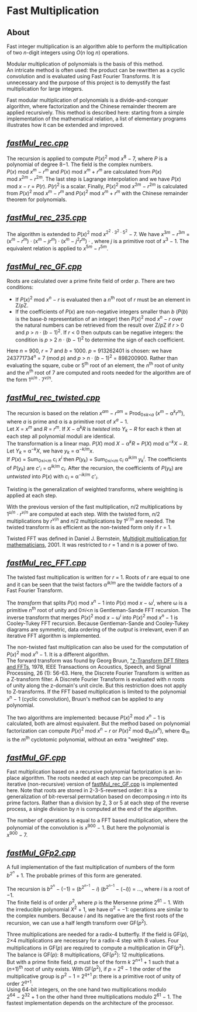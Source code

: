 # Fast Multiplication

## About

Fast integer multiplication is an algorithm able to perform the multiplication of two *n*-digit integers using *O*(*n*&nbsp;log&nbsp;*⁡n*) operations.

Modular multiplication of polynomials is the basis of this method.  
An intricate method is often used: the product can be rewritten as a cyclic convolution and is evaluated using Fast Fourier Transforms. It is unnecessary and the purpose of this project is to demystify the fast multiplication for large integers.

Fast modular multiplication of polynomials is a divide-and-conquer algorithm, where factorization and the Chinese remainder theorem are applied recursively. This method is described here: starting from a simple implementation of the mathematical relation, a list of elementary programs illustrates how it can be extended and improved.

## [*fastMul_rec.cpp*](fastMul_rec.cpp)

The recursion is applied to compute *P*(*x*)<sup>2</sup> mod&nbsp;*x*<sup>8</sup>&nbsp;&minus;&nbsp;7, where *P* is a polynomial of degree 8&minus;1. The field is the complex numbers.  
*P*(*x*) mod&nbsp;*x*<sup>*m*</sup>&nbsp;&minus;&nbsp;*r*<sup>*m*</sup> and *P*(*x*) mod&nbsp;*x*<sup>*m*</sup>&nbsp;+&nbsp;*r*<sup>*m*</sup> are calculated from *P*(*x*) mod&nbsp;*x*<sup>2*m*</sup>&nbsp;&minus;&nbsp;*r*<sup>2*m*</sup>. The last step is Lagrange interpolation and we have *P*(*x*) mod&nbsp;*x*&nbsp;&minus;&nbsp;*r*&nbsp;= *P*(*r*). *P*(*r*)<sup>2</sup> is a scalar. Finally, *P*(*x*)<sup>2</sup> mod&nbsp;*x*<sup>2*m*</sup>&nbsp;&minus;&nbsp;*r*<sup>2*m*</sup> is calculated from *P*(*x*)<sup>2</sup> mod&nbsp;*x*<sup>*m*</sup>&nbsp;&minus;&nbsp;*r*<sup>*m*</sup> and *P*(*x*)<sup>2</sup> mod&nbsp;*x*<sup>*m*</sup>&nbsp;+&nbsp;*r*<sup>*m*</sup> with the Chinese remainder theorem for polynomials.

## [*fastMul_rec_235.cpp*](fastMul_rec_235.cpp)

The algorithm is extended to *P*(*x*)<sup>2</sup> mod&nbsp;*x*<sup>2<sup>2</sup>&nbsp;&middot;&nbsp;3<sup>2</sup>&nbsp;&middot;&nbsp;5<sup>2</sup></sup>&nbsp;&minus;&nbsp;7. We have *x*<sup>3*m*</sup>&nbsp;&minus;&nbsp;*r*<sup>3*m*</sup>&nbsp;= (x<sup>*m*</sup>&nbsp;&minus;&nbsp;*r*<sup>*m*</sup>)&nbsp;&middot;&nbsp;(x<sup>*m*</sup>&nbsp;&minus;&nbsp;*jr<sup>*m*</sup>*)&nbsp;&middot;&nbsp;(x<sup>*m*</sup>&nbsp;&minus;&nbsp;*j*<sup>2</sup>*r*<sup>*m*</sup>)&nbsp;&middot;&nbsp;, where *j* is a primitive root of *x*<sup>3</sup>&nbsp;&minus;&nbsp;1</sup>. The equivalent relation is applied to *x*<sup>5*m*</sup>&nbsp;&minus;&nbsp;*r*<sup>5*m*</sup>.

## [*fastMul_rec_GF.cpp*](fastMul_rec_GF.cpp)

Roots are calculated over a prime finite field of order *p*. There are two conditions:  
 - If *P*(*x*)<sup>2</sup> mod&nbsp;*x*<sup>*n*</sup>&nbsp;&minus;&nbsp;*r* is evaluated then a *n*<sup>th</sup> root of *r* must be an element in Z/*p*Z.  
 - If the coefficients of *P*(*x*) are non-negative integers smaller than *b* (*P*(*b*) is the base-*b* representation of an integer) then *P*(*x*)<sup>2</sup> mod&nbsp;*x*<sup>*n*</sup>&nbsp;&minus;&nbsp;*r* over the natural numbers can be retrieved from the result over Z/*p*Z if *r*&nbsp;> 0 and *p*&nbsp;> *n*&nbsp;&middot;&nbsp;(*b*&nbsp;&minus;&nbsp;1)<sup>2</sup>. If *r*&nbsp;< 0 then outputs can be negative integers: the condition is *p*&nbsp;> 2&nbsp;*n*&nbsp;&middot;&nbsp;(*b*&nbsp;&minus;&nbsp;1)<sup>2</sup> to determine the sign of each coefficient.  

Here *n*&nbsp;= 900, *r*&nbsp;= 7 and *b*&nbsp;= 1000. *p*&nbsp;= 913262401 is chosen: we have 243771734<sup>*n*</sup>&nbsp;= 7 (mod&nbsp;*p*) and *p*&nbsp;> *n*&nbsp;&middot;&nbsp;(*b*&nbsp;&minus;&nbsp;1)<sup>2</sup>&nbsp;= 898200900. Rather than evaluating the square, cube or 5<sup>th</sup> root of an element, the *n*<sup>th</sup> root of unity and the *n*<sup>th</sup> root of 7 are computed and roots needed for the algorithm are of the form 1<sup>*u*/*n*</sup>&nbsp;&middot;&nbsp;7<sup>*v*/*n*</sup>.

## [*fastMul_rec_twisted.cpp*](fastMul_rec_twisted.cpp)

The recursion is based on the relation *x*<sup>*am*</sup>&nbsp;&minus;&nbsp;*r*<sup>*am*</sup>&nbsp;= Prod<sub>0&le;*k*<*a*</sub>&nbsp;(*x*<sup>*m*</sup>&nbsp;&minus;&nbsp;&alpha;<sup>*k*</sup>*r*<sup>*m*</sup>), where *a* is prime and &alpha; is a primitive root of *x*<sup>*a*</sup>&nbsp;&minus;&nbsp;1</sup>.  
Let *X*&nbsp;= *x*<sup>*m*</sup> and *R*&nbsp;= *r*<sup>*m*</sup>. If *X*&nbsp;&minus;&nbsp;&alpha;<sup>*k*</sup>*R* is *twisted* into *Y*<sub>*k*</sub>&nbsp;&minus;&nbsp;*R* for each *k* then at each step all polynomial moduli are identical.  
The transformation is  a linear map. *P*(*X*)&nbsp;mod&nbsp;*X*&nbsp;&minus;&nbsp;&alpha;<sup>*k*</sup>*R*&nbsp;= *P*(*X*) mod&nbsp;&alpha;<sup>&minus;*k*</sup>*X*&nbsp;&minus;&nbsp;*R*. Let *Y*<sub>*k*</sub>&nbsp;= &alpha;<sup>&minus;*k*</sup>*X*, we have *y*<sub>*k*</sub>&nbsp;= &alpha;<sup>&minus;*k*/*m*</sup>*x*.  
If *P*(*x*)&nbsp;= Sum<sub>0&le;*i*<*m*</sub>&nbsp;c<sub>*i*</sub>&nbsp;*x*<sup>*i*</sup> then *P*(*y*<sub>*k*</sub>)&nbsp;= Sum<sub>0&le;*i*<*m*</sub>&nbsp;c<sub>*i*</sub>&nbsp;&alpha;<sup>*ik*/*m*</sup>&nbsp;*y*<sub>*k*</sub><sup>*i*</sup>. The coefficients of *P*(*y*<sub>*k*</sub>) are *c*'<sub>*i*</sub>&nbsp;= &alpha;<sup>*ik*/*m*</sup>&nbsp;*c*<sub>*i*</sub>. After the recursion, the coefficients of *P*(*y*<sub>*k*</sub>) are *untwisted* into *P*(*x*) with *c*<sub>*i*</sub>&nbsp;= &alpha;<sup>&minus;*ik*/*m*</sup>&nbsp;*c*'<sub>*i*</sub>.  

Twisting is the generalization of weighted transforms, where weighting is applied at each step.  

With the previous version of the fast multiplication, *n*/2 multiplications by 1<sup>*u*/*n*</sup>&nbsp;&middot;&nbsp;*r*<sup>*v*/*n*</sup> are computed at each step. With the twisted form, *n*/2 multiplications by *r*<sup>*v*/*n*</sup> and *n*/2 multiplications by 1<sup>*u*'/*n*</sup> are needed. The twisted transform is as efficient as the non-twisted form only if *r*&nbsp;= 1.

Twisted FFT was defined in Daniel J. Bernstein, [Multidigit multiplication for mathematicians](https://cr.yp.to/papers/m3-20010811-retypeset-20220327.pdf), 2001. It was restricted to *r*&nbsp;= 1 and *n* is a power of two.

## [*fastMul_rec_FFT.cpp*](fastMul_rec_FFT.cpp)

The twisted fast multiplication is written for *r*&nbsp;= 1. Roots of *r* are equal to one and it can be seen that the twist factors &alpha;<sup>*ik*/*m*</sup> are the twiddle factors of a Fast Fourier Transform.  

The *transform* that splits *P*(*x*) mod&nbsp;*x*<sup>*n*</sup>&nbsp;&minus;&nbsp;1 into *P*(*x*) mod&nbsp;*x*&nbsp;&minus;&nbsp;&omega;<sup>*i*</sup>, where &omega; is a primitive *n*<sup>th</sup> root of unity and 0&le;*i*<*n* is Gentleman-Sande FFT recursion. The inverse transform that merges *P*(*x*)<sup>2</sup> mod&nbsp;*x*&nbsp;&minus;&nbsp;&omega;<sup>*i*</sup> into *P*(*x*)<sup>2</sup> mod&nbsp;*x*<sup>*n*</sup>&nbsp;&minus;&nbsp;1 is Cooley-Tukey FFT recursion. Because Gentleman-Sande and Cooley-Tukey diagrams are symmetric, data ordering of the *output* is irrelevant, even if an iterative FFT algorithm is implemented.

The non-twisted fast multiplication can also be used for the computation of *P*(*x*)<sup>2</sup> mod&nbsp;*x*<sup>*n*</sup>&nbsp;&minus;&nbsp;1. It is a different algorithm.  
The forward transform was found by Georg Bruun, ["z-Transform DFT filters and FFTs](https://backend.orbit.dtu.dk/ws/files/4658740/Bruun.pdf), 1978, IEEE Transactions on Acoustics, Speech, and Signal Processing, 26 (1): 56-63. Here, the Discrete Fourier Transform is written as a Z-transform filter. A Discrete Fourier Transform is evaluated with *n* roots of unity along the z-domain's unit circle. But this restriction does not apply to Z-transforms. If the FFT based multiplication is limited to the polynomial *x*<sup>n</sup>&nbsp;&minus;&nbsp;1 (cyclic convolution), Bruun's method can be applied to any polynomial.  

The two algorithms are implemented: because *P*(*x*)<sup>2</sup> mod&nbsp;*x*<sup>*n*</sup>&nbsp;&minus;&nbsp;1 is calculated, both are almost equivalent. But the method based on polynomial factorization can compute *P*(*x*)<sup>2</sup> mod&nbsp;*x*<sup>*n*</sup>&nbsp;&minus;&nbsp;*r* or *P*(*x*)<sup>2</sup> mod&nbsp;&Phi;<sub>*m*</sub>(*x*<sup>*n*</sup>), where &Phi;<sub>*m*</sub> is the *m*<sup>th</sup> cyclotomic polynomial, without an extra "weighted" step.

## [*fastMul_GF.cpp*](fastMul_GF.cpp)

Fast multiplication based on a recursive polynomial factorization is an in-place algorithm. The roots needed at each step can be precomputed. An iterative (non-recursive) version of [fastMul_rec_GF.cpp](fastMul_rec_GF.cpp) is implemented here. Note that roots are stored in 2-3-5-reversed order: it is a generalization of bit-reversal permutation based on decomposing *n* into its prime factors. Rather than a division by 2, 3 or 5 at each step of the reverse process, a single division by *n* is computed at the end of the algorithm.  

The number of operations is equal to a FFT based multiplication, where the polynomial of the convolution is *x*<sup>900</sup>&nbsp;&minus;&nbsp;1. But here the polynomial is *x*<sup>900</sup>&nbsp;&minus;&nbsp;7.

## [*fastMul_GFp2.cpp*](fastMul_GFp2.cpp)

A full implementation of the fast multiplication of numbers of the form *b*<sup>2<sup>*n*</sup></sup>&nbsp;+&nbsp;1. The probable primes of this form are generated.  

The recursion is *b*<sup>2<sup>*n*</sup></sup>&nbsp;&minus;&nbsp;(&minus;1)&nbsp;= (*b*<sup>2<sup>*n*&minus;1</sup></sup>&nbsp;&minus;&nbsp;*i*)&nbsp;(*b*<sup>2<sup>*n*&minus;1</sup></sup>&nbsp;&minus;&nbsp;(&minus;*i*))&nbsp;=&nbsp;..., where *i* is a root of &minus;1.  
The finite field is of order *p*<sup>2</sup>, where *p* is the Mersenne prime 2<sup>61</sup>&nbsp;&minus;&nbsp;1. With the irreducible polynomial *X*<sup>2</sup>&nbsp;+&nbsp;1, we have &alpha;<sup>2</sup>&nbsp;= &minus;1: operations are similar to the complex numbers. Because *i* and its negative are the first roots of the recursion, we can use a half length transform over GF(*p*<sup>2</sup>).  

Three multiplications are needed for a radix-4 butterfly. If the field is GF(*p*), 2&times;4 multiplications are necessary for a radix-4 step with 8 values. Four multiplications in GF(*p*) are required to compute a multiplication in GF(*p*<sup>2</sup>). The balance is GF(*p*): 8 multiplications, GF(*p*<sup>2</sup>): 12 multiplications.  
But with a prime finite field, *p* must be of the form *k*&nbsp;2<sup>*n*+1</sup>&nbsp;+&nbsp;1 such that a (*n*+1)<sup>th</sup> root of unity exists. With GF(*p*<sup>2</sup>), if *p*&nbsp;= 2<sup>*q*</sup>&nbsp;&minus;&nbsp;1 the order of the multiplicative group is *p*<sup>2</sup>&nbsp;&minus;&nbsp;1&nbsp;= 2<sup>*q*+1</sup>&nbsp;*p*: there is a primitive root of unity of order 2<sup>*q*+1</sup>.  
Using 64-bit integers, on the one hand two multiplications modulo 2<sup>64</sup>&nbsp;&minus;&nbsp;2<sup>32</sup>&nbsp;+&nbsp;1 on the other hand three multiplications modulo 2<sup>61</sup>&nbsp;&minus;&nbsp;1. The fastest implementation depends on the architecture of the processor.
